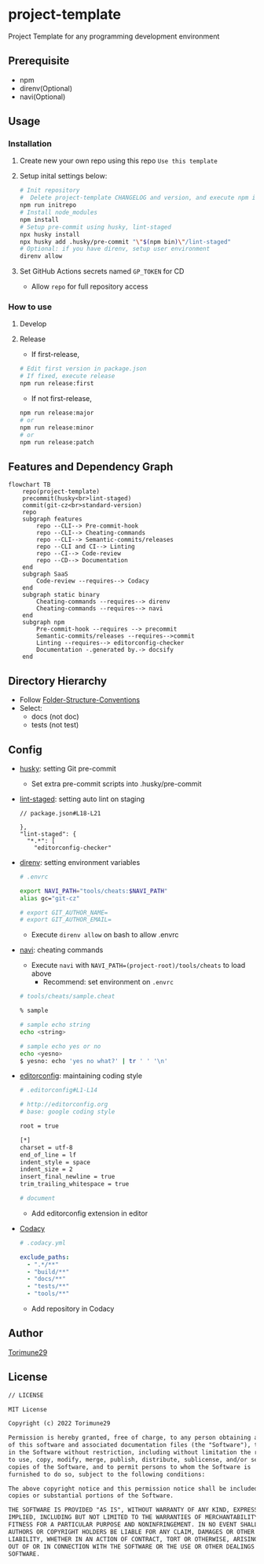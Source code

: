 # project-template

Project Template for any programming development environment

## Prerequisite

* npm
* direnv(Optional)
* navi(Optional)

## Usage

### Installation

1. Create new your own repo using this repo `Use this template`
1. Setup inital settings below:

    ```bash
    # Init repository
    #  Delete project-template CHANGELOG and version, and execute npm init -y
    npm run initrepo
    # Install node_modules
    npm install
    # Setup pre-commit using husky, lint-staged
    npx husky install
    npx husky add .husky/pre-commit "\"$(npm bin)\"/lint-staged"
    # Optional: if you have direnv, setup user environment
    direnv allow
    ```

1. Set GitHub Actions secrets named `GP_TOKEN` for CD
    * Allow `repo` for full repository access

### How to use

1. Develop
1. Release
    * If first-release,

    ```bash
    # Edit first version in package.json
    # If fixed, execute release
    npm run release:first
    ```

    * If not first-release,

    ```bash
    npm run release:major
    # or
    npm run release:minor
    # or
    npm run release:patch
    ```

## Features and Dependency Graph

```mermaid
flowchart TB
    repo(project-template)
    precommit(husky<br>lint-staged)
    commit(git-cz<br>standard-version)
    repo
    subgraph features
        repo --CLI--> Pre-commit-hook
        repo --CLI--> Cheating-commands
        repo --CLI--> Semantic-commits/releases
        repo --CLI and CI--> Linting
        repo --CI--> Code-review
        repo --CD--> Documentation
    end
    subgraph SaaS
        Code-review --requires--> Codacy
    end
    subgraph static binary
        Cheating-commands --requires--> direnv
        Cheating-commands --requires--> navi
    end
    subgraph npm
        Pre-commit-hook --requires --> precommit
        Semantic-commits/releases --requires-->commit
        Linting --requires--> editorconfig-checker
        Documentation -.generated by.-> docsify
    end
```

## Directory Hierarchy

* Follow [Folder-Structure-Conventions](https://github.com/kriasoft/Folder-Structure-Conventions)
* Select:
    * docs (not doc)
    * tests (not test)

## Config

* [husky](https://github.com/typicode/husky): setting Git pre-commit
    * Set extra pre-commit scripts into .husky/pre-commit

* [lint-staged](https://github.com/okonet/lint-staged): setting auto lint on staging
    <!-- editorconfig-checker-disable -->
    ```json5
    // package.json#L18-L21
    
    },
    "lint-staged": {
      "*.*": [
        "editorconfig-checker"
    ```
    <!-- editorconfig-checker-enable -->

* [direnv](https://github.com/direnv/direnv): setting environment variables

    ```bash
    # .envrc
    
    export NAVI_PATH="tools/cheats:$NAVI_PATH"
    alias gc="git-cz"
    
    # export GIT_AUTHOR_NAME=
    # export GIT_AUTHOR_EMAIL=
    
    
    ```

    * Execute `direnv allow` on bash to allow .envrc
* [navi](https://github.com/denisidoro/navi): cheating commands
    * Execute `navi` with `NAVI_PATH=(project-root)/tools/cheats` to load above
        * Recommend: set environment on `.envrc`

    ```bash
    # tools/cheats/sample.cheat
    
    % sample
    
    # sample echo string
    echo <string>
    
    # sample echo yes or no
    echo <yesno>
    $ yesno: echo 'yes no what?' | tr ' ' '\n'
    
    ```

* [editorconfig](https://editorconfig.org/): maintaining coding style
    <!-- editorconfig-checker-disable -->
    ```bash
    # .editorconfig#L1-L14
    
    # http://editorconfig.org
    # base: google coding style
    
    root = true
    
    [*]
    charset = utf-8
    end_of_line = lf
    indent_style = space
    indent_size = 2
    insert_final_newline = true
    trim_trailing_whitespace = true
    
    # document
    ```
    <!-- editorconfig-checker-enable -->

    * Add editorconfig extension in editor
* [Codacy](https://www.codacy.com/)
    <!-- editorconfig-checker-disable -->
    ```yaml
    # .codacy.yml
    
    exclude_paths:
      - ".*/**"
      - "build/**"
      - "docs/**"
      - "tests/**"
      - "tools/**"
    
    ```
    <!-- editorconfig-checker-enable -->

    * Add repository in Codacy

## Author

[Torimune29](https://github.com/Torimune29)

## License

```txt
// LICENSE

MIT License

Copyright (c) 2022 Torimune29

Permission is hereby granted, free of charge, to any person obtaining a copy
of this software and associated documentation files (the "Software"), to deal
in the Software without restriction, including without limitation the rights
to use, copy, modify, merge, publish, distribute, sublicense, and/or sell
copies of the Software, and to permit persons to whom the Software is
furnished to do so, subject to the following conditions:

The above copyright notice and this permission notice shall be included in all
copies or substantial portions of the Software.

THE SOFTWARE IS PROVIDED "AS IS", WITHOUT WARRANTY OF ANY KIND, EXPRESS OR
IMPLIED, INCLUDING BUT NOT LIMITED TO THE WARRANTIES OF MERCHANTABILITY,
FITNESS FOR A PARTICULAR PURPOSE AND NONINFRINGEMENT. IN NO EVENT SHALL THE
AUTHORS OR COPYRIGHT HOLDERS BE LIABLE FOR ANY CLAIM, DAMAGES OR OTHER
LIABILITY, WHETHER IN AN ACTION OF CONTRACT, TORT OR OTHERWISE, ARISING FROM,
OUT OF OR IN CONNECTION WITH THE SOFTWARE OR THE USE OR OTHER DEALINGS IN THE
SOFTWARE.
```
